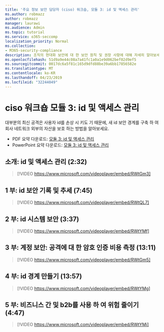 ```yaml
---
title: '주요 정보 보안 담당자 (ciso) 워크숍, 모듈 3: id 및 액세스 관리'
ms.author: robmazz
author: robmazz
manager: laurawi
ms.audience: Admin
ms.topic: tutorial
ms.service: o365-seccomp
localization_priority: Normal
ms.collection:
- M365-security-compliance
description: 조직의 현대화 보안에 대 한 보안 원칙 및 권장 사항에 대해 자세히 알아보세요.
ms.openlocfilehash: 51d9a9e44c08a7a41fc1a0a1e9d062bef02d9ef5
ms.sourcegitcommit: 0017dc6a5f81c165d9dfd88be39a6bb17856582e
ms.translationtype: MT
ms.contentlocale: ko-KR
ms.lasthandoff: 04/23/2019
ms.locfileid: "32244049"
---
```

# <a name="ciso-workshop-module-3-identity-and-access-management"></a>ciso 워크숍 모듈 3: id 및 액세스 관리 

대부분의 최신 공격은 사용자 id를 손상 시 키도 기 때문에, 새 id 보안 경계를 구축 하 여 회사 네트워크 외부의 자산을 보호 하는 방법을 알아보세요.

- PDF 요약 다운로드: [모듈 3: id 및 액세스 관리](media/ciso-workshop-3-identity-protection.pdf)
- PowerPoint 요약 다운로드: [모듈 3: id 및 액세스 관리](https://docs.microsoft.com/office365/securitycompliance/media/ciso-workshop-3-identity-protection.pptx)

## <a name="introduction-identity-and-access-management-232"></a>소개: id 및 액세스 관리 (2:32)

> [!VIDEO https://www.microsoft.com/videoplayer/embed/RWtGm3]

## <a name="part-1-history-and-trends-of-identity-security-745"></a>1 부: id 보안 기록 및 추세 (7:45)

> [!VIDEO https://www.microsoft.com/videoplayer/embed/RWtQL7]

## <a name="part-2-identity-system-security-337"></a>2 부: id 시스템 보안 (3:37)

> [!VIDEO https://www.microsoft.com/videoplayer/embed/RWtYMf]

## <a name="part-3-account-security-measuring-cost-of-attack-password-less-authentication-1311"></a>3 부: 계정 보안: 공격에 대 한 암호 인증 비용 측정 (13:11)

> [!VIDEO https://www.microsoft.com/videoplayer/embed/RWtGm5]

## <a name="part-4-building-an-identity-perimeter-1357"></a>4 부: id 경계 만들기 (13:57)

> [!VIDEO https://www.microsoft.com/videoplayer/embed/RWtYMg]

## <a name="part-5-lowering-risk-using-business-to-business-and-business-to-customer-447"></a>5 부: 비즈니스 간 및 b2b를 사용 하 여 위험 줄이기 (4:47)

> [!VIDEO https://www.microsoft.com/videoplayer/embed/RWtYMi]